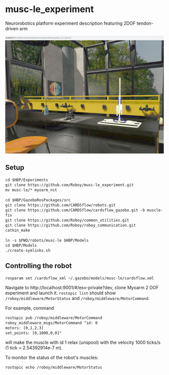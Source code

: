 # musc-le_experiment
Neurorobotics platform experiment description featuring 2DOF tendon-driven arm

![alt text](https://github.com/Roboy/musc-le_experiment/blob/master/images/screen.jpg)

## Setup
```
cd $HBP/Experiments
git clone https://github.com/Roboy/musc-le_experiment.git
mv musc-le/* myoarm_nst

cd $HBP/GazeboRosPackages/src
git clone https://github.com/CARDSflow/robots.git
git clone https://github.com/CARDSflow/cardsflow_gazebo.git -b muscle-fix
git clone https://github.com/Roboy/common_utilities.git
git clone https://github.com/Roboy/roboy_communication.git
catkin_make

ln -s $PWD/robots/musc-le $HBP/Models
cd $HBP/Models
./create-symlinks.sh
```

## Controlling the robot
```
rosparam set /cardsflow_xml ~/.gazebo/models/musc-le/cardsflow.xml
```

Navigate to http://localhost:9001/#/esv-private?dev, clone Myoarm 2 DOF experiment and launch it.
`rostopic list` should show `/roboy/middleware/MotorStatus` and `/roboy/middleware/MotorCommand`.

For example, command 
```
rostopic pub /roboy/middleware/MotorCommand roboy_middleware_msgs/MotorCommand "id: 0
motors: [0,1,2,3]
set_points: [0,1000,0,0]"
```
will make the muscle with id 1 relax (unspool) with the velocity 1000 ticks/s (1 tick = 2.54392914e-7 m).

To monitor the status of the robot's muscles:
```
rostopic echo /roboy/middleware/MotorStatus 
```
